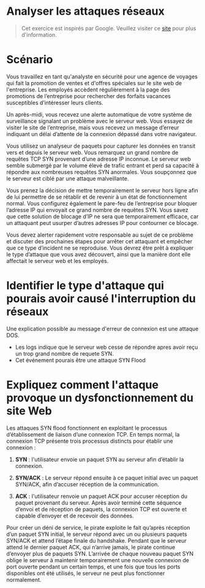 # Analyser les attaques réseaux
>  Cet exercice est inspirés par Google. Veuillez visiter ce <a href="https://www.coursera.org/professional-certificates/google-cybersecurity">site</a> pour plus d'information.
# Scénario

Vous travaillez en tant qu'analyste en sécurité pour une agence de voyages qui fait la promotion de ventes et d'offres spéciales sur le site web de l'entreprise. Les employés accèdent régulièrement à la page des promotions de l’entreprise pour rechercher des forfaits vacances susceptibles d’intéresser leurs clients.

Un après-midi, vous recevez une alerte automatique de votre système de surveillance signalant un problème avec le serveur web. Vous essayez de visiter le site de l’entreprise, mais vous recevez un message d’erreur indiquant un délai d’attente de la connexion dépassé dans votre navigateur.

Vous utilisez un analyseur de paquets pour capturer les données en transit vers et depuis le serveur web. Vous remarquez un grand nombre de requêtes TCP SYN provenant d’une adresse IP inconnue. Le serveur web semble submergé par le volume élevé de trafic entrant et perd sa capacité à répondre aux nombreuses requêtes SYN anormales. Vous soupçonnez que le serveur est ciblé par une attaque malveillante.

Vous prenez la décision de mettre temporairement le serveur hors ligne afin de lui permettre de se rétablir et de revenir à un état de fonctionnement normal. Vous configurez également le pare-feu de l’entreprise pour bloquer l’adresse IP qui envoyait ce grand nombre de requêtes SYN. Vous savez que cette solution de blocage d’IP ne sera que temporairement efficace, car un attaquant peut usurper d’autres adresses IP pour contourner ce blocage.

Vous devez alerter rapidement votre responsable au sujet de ce problème et discuter des prochaines étapes pour arrêter cet attaquant et empêcher que ce type d’incident ne se reproduise. Vous devrez être prêt à expliquer le type d’attaque que vous avez découvert, ainsi que la manière dont elle affectait le serveur web et les employés.

# Identifier le type d'attaque qui pourais avoir causé l'interruption du réseaux
Une explication possible au message d'erreur de connexion est une attaque DOS.
- Les logs indique que le serveur web cesse de répondre apres avoir reçu un trop grand nombre de requete SYN.
- Cet événement pourais être une attaque SYN Flood

# Expliquez comment l'attaque provoque un dysfonctionnement du site Web

Les attaques SYN flood fonctionnent en exploitant le processus d’établissement de liaison d’une connexion TCP. En temps normal, la connexion TCP présente trois processus distincts pour établir une connexion : 

1. **SYN** : l'utilisateur  envoie un paquet SYN au serveur afin d’établir la connexion.

2. **SYN/ACK** : Le serveur répond ensuite à ce paquet initial avec un paquet SYN/ACK, afin d’accuser réception de la communication.

3. **ACK** :  l'utilisateur renvoie un paquet ACK pour accuser réception du paquet provenant du serveur. Après avoir terminé cette séquence d’envoi et de réception de paquets, la connexion TCP est ouverte et capable d’envoyer et de recevoir des données.

Pour créer un déni de service, le pirate exploite le fait qu’après réception d’un paquet SYN initial, le serveur répond avec un ou plusieurs paquets SYN/ACK et attend l’étape finale du handshake.
Pendant que le serveur attend le dernier paquet ACK, qui n’arrive jamais, le pirate continue d’envoyer plus de paquets SYN. L’arrivée de chaque nouveau paquet SYN oblige le serveur à maintenir temporairement une nouvelle connexion de port ouverte pendant un certain temps, et une fois que tous les ports disponibles ont été utilisés, le serveur ne peut plus fonctionner normalement.